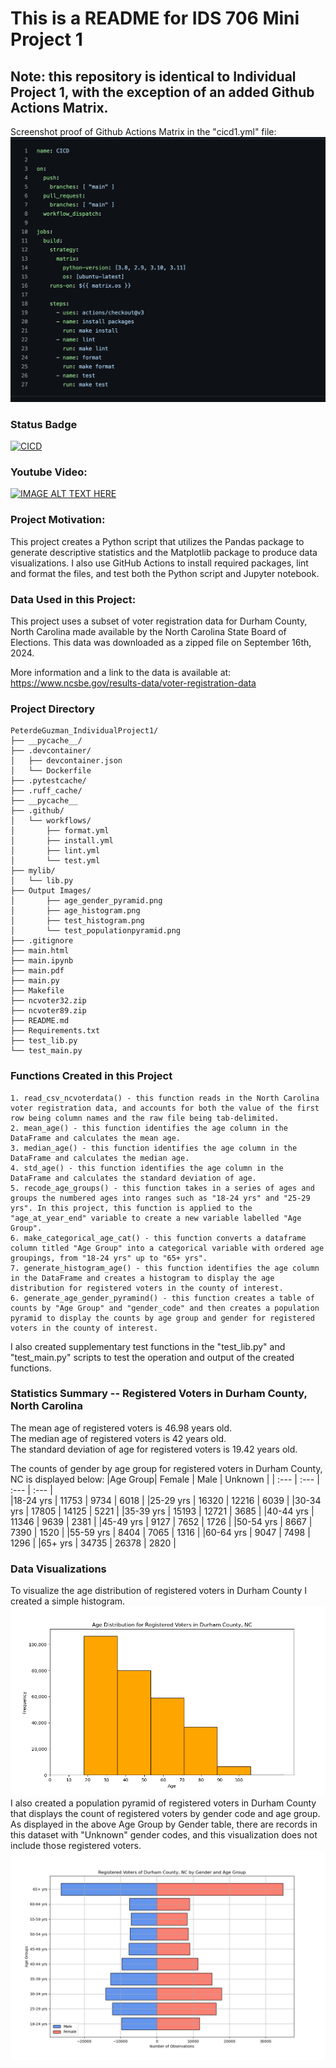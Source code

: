  # This is a README for IDS 706 Mini Project 1

## Note: this repository is identical to Individual Project 1, with the exception of an added Github Actions Matrix. 

Screenshot proof of Github Actions Matrix in the "cicd1.yml" file:
![alt text](cicd_screenshot.png)

### Status Badge
[![CICD](https://github.com/nogibjj/PeterdeGuzman_Mini4/actions/workflows/cicd1.yml/badge.svg)](https://github.com/nogibjj/PeterdeGuzman_Mini4/actions/workflows/cicd1.yml)

### Youtube Video:

[![IMAGE ALT TEXT HERE](https://img.youtube.com/vi/uzGOJviFHMI/0.jpg)](https://www.youtube.com/watch?v=uzGOJviFHMI)


### Project Motivation:
This project creates a Python script that utilizes the Pandas package to generate descriptive statistics and the Matplotlib package to produce data visualizations. I also use GitHub Actions to install required packages, lint and format the files, and test both the Python script and Jupyter notebook. 


### Data Used in this Project:
This project uses a subset of voter registration data for Durham County, North Carolina made available by the North Carolina State Board of Elections. This data was downloaded as a zipped file on September 16th, 2024. 

More information and a link to the data is available at: https://www.ncsbe.gov/results-data/voter-registration-data

### Project Directory
```
PeterdeGuzman_IndividualProject1/
├── __pycache__/
├── .devcontainer/
│   ├── devcontainer.json
│   └── Dockerfile
├── .pytestcache/
├── .ruff_cache/
├── __pycache__
├── .github/
│   └── workflows/
│       ├── format.yml
│       ├── install.yml
│       ├── lint.yml
│       └── test.yml
├── mylib/
│   └── lib.py
├── Output Images/
│       ├── age_gender_pyramid.png
│       ├── age_histogram.png
│       ├── test_histogram.png
│       └── test_populationpyramid.png
├── .gitignore
├── main.html
├── main.ipynb
├── main.pdf
├── main.py
├── Makefile
├── ncvoter32.zip
├── ncvoter89.zip
├── README.md
├── Requirements.txt
├── test_lib.py
└── test_main.py
```




### Functions Created in this Project
    1. read_csv_ncvoterdata() - this function reads in the North Carolina voter registration data, and accounts for both the value of the first row being column names and the raw file being tab-delimited.
    2. mean_age() - this function identifies the age column in the DataFrame and calculates the mean age.
    3. median_age() - this function identifies the age column in the DataFrame and calculates the median age.
    4. std_age() - this function identifies the age column in the DataFrame and calculates the standard deviation of age.
    5. recode_age_groups() - this function takes in a series of ages and groups the numbered ages into ranges such as "18-24 yrs" and "25-29 yrs". In this project, this function is applied to the "age_at_year_end" variable to create a new variable labelled "Age Group".
    6. make_categorical_age_cat() - this function converts a dataframe column titled "Age Group" into a categorical variable with ordered age groupings, from "18-24 yrs" up to "65+ yrs".
    7. generate_histogram_age() - this function identifies the age column in the DataFrame and creates a histogram to display the age distribution for registered voters in the county of interest. 
    6. generate_age_gender_pyramind() - this function creates a table of counts by "Age Group" and "gender_code" and then creates a population pyramid to display the counts by age group and gender for registered voters in the county of interest.
I also created supplementary test functions in the "test_lib.py" and "test_main.py" scripts to test the operation and output of the created functions. 


### Statistics Summary -- Registered Voters in Durham County, North Carolina

The mean age of registered voters is 46.98 years old. <br>
The median age of registered voters is 42 years old. <br> 
The standard deviation of age for registered voters is 19.42 years old. 

The counts of gender by age group for registered voters in Durham County, NC is displayed below: 
|Age Group| Female | Male | Unknown |
| :--- | :--- | :--- | :--- |                    
|18-24 yrs |   11753 |   9734 |  6018 |
|25-29 yrs |  16320 | 12216 | 6039 |
|30-34 yrs |   17805 | 14125 | 5221 |
|35-39 yrs |   15193 | 12721 | 3685 |
|40-44 yrs |   11346 |  9639 | 2381 |
|45-49 yrs |    9127 |  7652 | 1726 |
|50-54 yrs |    8667 |  7390 | 1520 |
|55-59 yrs |    8404 |  7065 | 1316 |
|60-64 yrs |    9047 |  7498 | 1296 |
|65+ yrs   |   34735 | 26378 | 2820 |

### Data Visualizations
To visualize the age distribution of registered voters in Durham County I created a simple histogram. 
![alt text](age_histogram.png)
I also created a population pyramid of registered voters in Durham County that displays the count of registered voters by gender code and age group. As displayed in the above Age Group by Gender table, there are records in this dataset with "Unknown" gender codes, and this visualization does not include those registered voters. 
![alt text](age_gender_pyramid.png)


